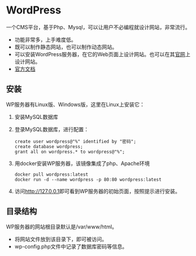 # WordPress

一个CMS平台，基于Php、Mysql，可以让用户不必编程就设计网站，非常流行。
- 功能非常多，上手难度低。
- 既可以制作静态网站，也可以制作动态网站。
- 可以安装WordPress服务器，在它的Web页面上设计网站。也可以在其[官网](https://wordpress.com)上设计网站。
- [官方文档](https://codex.wordpress.org/zh-cn:Main_Page)

## 安装

WP服务器有Linux版、Windows版，这里在Linux上安装它：
1. 安装MySQL数据库
2. 登录MySQL数据库，进行配置：

    ```shell
    create user wordpress@"%" identified by "密码";
    create database wordpress;
    grant all on wordpress.* to wordpress@"%";
    ```

3. 用docker安装WP服务器，该镜像集成了php、Apache环境

    ```shell
    docker pull wordpress:latest
    docker run -d --name wordpress -p 80:80 wordpress:latest
    ```

4. 访问<http://127.0.0.1>即可看到WP服务器的初始页面，按照提示进行安装。

## 目录结构

WP服务器的网站根目录默认是/var/www/html。
- 将网站文件放到该目录下，即可被访问。
- wp-config.php文件中记录了数据库密码等信息。
